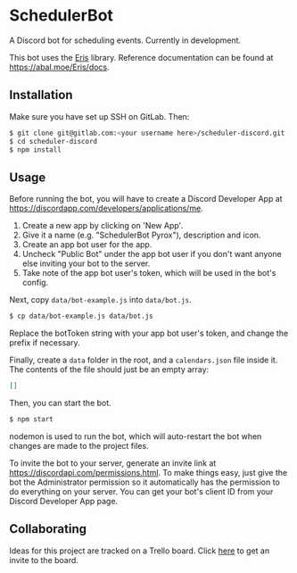 # SchedulerBot

A Discord bot for scheduling events. Currently in development.

This bot uses the [Eris](https://abal.moe/Eris/) library. Reference documentation can be found at https://abal.moe/Eris/docs.

## Installation

Make sure you have set up SSH on GitLab. Then:

```bash
$ git clone git@gitlab.com:<your username here>/scheduler-discord.git
$ cd scheduler-discord
$ npm install
```

## Usage

Before running the bot, you will have to create a Discord Developer App at https://discordapp.com/developers/applications/me.

1. Create a new app by clicking on 'New App'.
2. Give it a name (e.g. "SchedulerBot Pyrox"), description and icon.
3. Create an app bot user for the app.
4. Uncheck "Public Bot" under the app bot user if you don't want anyone else inviting your bot to the server.
5. Take note of the app bot user's token, which will be used in the bot's config.

Next, copy `data/bot-example.js` into `data/bot.js`.

```bash
$ cp data/bot-example.js data/bot.js
```

Replace the botToken string with your app bot user's token, and change the prefix if necessary.

Finally, create a `data` folder in the root, and a `calendars.json` file inside it. The contents of the file should just be an empty array:

```json
[]
```

Then, you can start the bot.

```bash
$ npm start
```

nodemon is used to run the bot, which will auto-restart the bot when changes are made to the project files.

To invite the bot to your server, generate an invite link at https://discordapi.com/permissions.html. To make things easy, just give the bot the Administrator permission so it automatically has the permission to do everything on your server. You can get your bot's client ID from your Discord Developer App page.

## Collaborating

Ideas for this project are tracked on a Trello board. Click [here](https://trello.com/invite/b/rHxsRYxW/908ddea37aa6122f15dcfa803c7cdc2a/schedulerbot) to get an invite to the board.